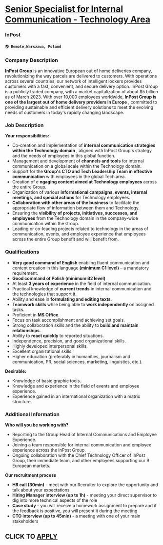 # [Senior Specialist for Internal Communication - Technology Area](https://www.remotewlb.com/apply/senior-specialist-for-internal-communication-technology-area)  
### InPost  
#### `🌎 Remote,Warszawa, Poland`  

### **Company Description**

 **InPost Group** is an innovative European out of home deliveries company, revolutionizing the way parcels are delivered to customers. With operations across several countries, our network of intelligent lockers provides customers with a fast, convenient, and secure delivery option. InPost Group is a publicly traded company, with a market capitalization of about $5 billion as of March 2023. With over 10,000 employees worldwide, **InPost Group is one of the largest out of home delivery providers in Europe** , committed to providing sustainable and efficient delivery solutions to meet the evolving needs of customers in today's rapidly changing landscape.

###  **Job Description**

 **Your responsibilities:**

  * Co-creation and implementation of **internal communication strategies within the Technology domain** , aligned with InPost Group's strategy and the needs of employees in this global function.
  * Management and development of **channels and tools** for internal communication on a global scale within the Technology domain.
  * Support for the **Group's CTO and Tech Leadership Team in effective communication** with employees in the global Tech area.
  * Creation of e **ngaging content aimed at Technology employees** across the entire Group.
  * Organization of various **informational campaigns, events, internal meetings, and special actions** for Technology employees.
  *  **Collaboration with other areas of the business** to facilitate the appropriate flow of information between them and Technology.
  * Ensuring the **visibility of projects, initiatives, successes, and employees** from the Technology domain in the company-wide communication within the Group.
  * Leading or co-leading projects related to technology in the areas of communication, events, and employee experience that employees across the entire Group benefit and will benefit from.

###  **Qualifications**

  *  **Very good command of English** enabling fluent communication and content creation in this language **(minimum C1 level)** – a mandatory requirement.
  *  **Good command of Polish (minimum B2 level)**
  * At least **3 years of experience** in the field of internal communication.
  * Practical knowledge of **current trends** in internal communication and the technologies that support it.
  * Ability and ease in **formulating and editing texts**.
  *  **Teamwork skills** while being able to **work independently** on assigned tasks.
  * Proficient in **MS Office**.
  * Focus on task accomplishment and achieving set goals.
  * Strong collaboration skills and the ability to **build and maintain relationships**.
  * Ability to **react quickly** to reported situations.
  * Independence, precision, and good organizational skills.
  * Highly developed interpersonal skills.
  * Excellent organizational skills.
  * Higher education (preferably in humanities, journalism and communication, PR, social sciences, marketing, linguistics, etc.).

**Desirable:**

  * Knowledge of basic graphic tools.
  * Knowledge and experience in the field of events and employee experience.
  * Experience gained in an international organization with a matrix structure.

###  **Additional Information**

 **Who will you be working with?**

  * Reporting to the Group Head of Internal Communications and Employee Experience.
  * Joining a team responsible for internal communication and employee experience across the InPost Group.
  * Ongoing collaboration with the Chief Technology Officer of InPost Group, their immediate team, and other employees supporting our 9 European markets.

 **Our recruitment process**

  *  **HR call (30min)** \- meet with our Recruiter to explore the opportunity and talk about your expectations 
  * **Hiring Manager interview (up to 1h)** \- meeting your direct supervisor to dig into more technical aspects of the role
  *  **Case study** \- you will receive a homework assignment to prepare and if the feedback is positive, you will present it during the meeting 
  * **CTO interview (up to 45min)** \- a meeting with one of your main stakeholders 

  
## CLICK TO [APPLY](https://www.remotewlb.com/apply/senior-specialist-for-internal-communication-technology-area)

